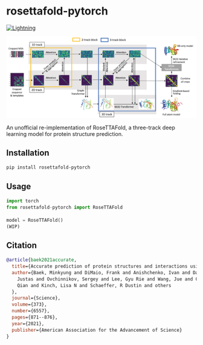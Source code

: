 # rosettafold-pytorch

[![Lightning](https://img.shields.io/badge/-Lightning-792ee5?logo=pytorchlightning&logoColor=white)](https://github.com/Lightning-AI/lightning)

![img](img/rosettafold_banner.png)

An unofficial re-implementation of RoseTTAFold, a three-track deep learning model for protein structure prediction.

## Installation

```bash
pip install rosettafold-pytorch
```

## Usage

```python
import torch
from rosettafold-pytorch import RoseTTAFold

model = RoseTTAFold()
(WIP)
```

## Citation
```bibtex
@article{baek2021accurate,
  title={Accurate prediction of protein structures and interactions using a three-track neural network},
  author={Baek, Minkyung and DiMaio, Frank and Anishchenko, Ivan and Dauparas, 
    Justas and Ovchinnikov, Sergey and Lee, Gyu Rie and Wang, Jue and Cong, 
    Qian and Kinch, Lisa N and Schaeffer, R Dustin and others
  },
  journal={Science},
  volume={373},
  number={6557},
  pages={871--876},
  year={2021},
  publisher={American Association for the Advancement of Science}
}
```